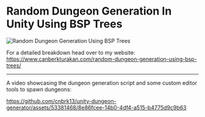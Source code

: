 # Random Dungeon Generation In Unity Using BSP Trees


![Random Dungeon Generation Using BSP Trees](https://github.com/cnbrk13/unity-dungeon-generator/assets/53381468/1c0e2717-66f1-41d2-b69c-04e9373bb820)

 
For a detailed breakdown head over to my website: https://www.canberkturakan.com/random-dungeon-generation-using-bsp-trees/

---

A video showcasing the dungeon generation script and some custom editor tools to spawn dungeons:

https://github.com/cnbrk13/unity-dungeon-generator/assets/53381468/8e86fcee-14b0-4df4-a515-b4775d9c9b63
